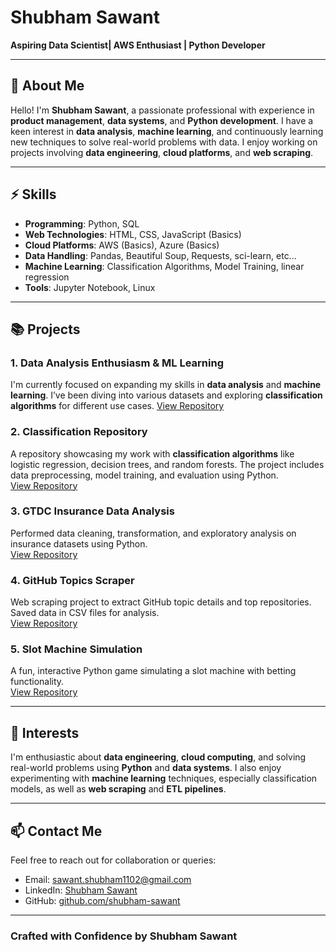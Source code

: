 # Shubham Sawant

**Aspiring Data Scientist| AWS Enthusiast | Python Developer**

---

## 👋 About Me
Hello! I'm **Shubham Sawant**, a passionate professional with experience in **product management**, **data systems**, and **Python development**. I have a keen interest in **data analysis**, **machine learning**, and continuously learning new techniques to solve real-world problems with data. I enjoy working on projects involving **data engineering**, **cloud platforms**, and **web scraping**.

---

## ⚡ Skills
- **Programming**: Python, SQL
- **Web Technologies**: HTML, CSS, JavaScript (Basics)
- **Cloud Platforms**: AWS (Basics), Azure (Basics)
- **Data Handling**: Pandas, Beautiful Soup, Requests, sci-learn, etc...
- **Machine Learning**: Classification Algorithms, Model Training, linear regression 
- **Tools**: Jupyter Notebook, Linux

---

## 📚 Projects

### 1. Data Analysis Enthusiasm & ML Learning
I'm currently focused on expanding my skills in **data analysis** and **machine learning**. I’ve been diving into various datasets and exploring **classification algorithms** for different use cases. 
[View Repository](https://github.com/Shubham-10000/No_Code_ML_model_builder)

### 2. Classification Repository
A repository showcasing my work with **classification algorithms** like logistic regression, decision trees, and random forests. The project includes data preprocessing, model training, and evaluation using Python.  
[View Repository](https://github.com/Shubham-10000/DS-Project-Classification)

### 3. GTDC Insurance Data Analysis
Performed data cleaning, transformation, and exploratory analysis on insurance datasets using Python.  
[View Repository](https://github.com/Shubham-10000/DS-Prj-GTDC)

### 4. GitHub Topics Scraper
Web scraping project to extract GitHub topic details and top repositories. Saved data in CSV files for analysis.  
[View Repository](https://github.com/Shubham-10000/Webscrapping-Git)

### 5. Slot Machine Simulation
A fun, interactive Python game simulating a slot machine with betting functionality.  
[View Repository](https://github.com/Shubham-10000/Python-Random-Small-Projects)

---

## 🌟 Interests
I'm enthusiastic about **data engineering**, **cloud computing**, and solving real-world problems using **Python** and **data systems**. I also enjoy experimenting with **machine learning** techniques, especially classification models, as well as **web scraping** and **ETL pipelines**.

---

## 📫 Contact Me
Feel free to reach out for collaboration or queries:
- Email: [sawant.shubham1102@gmail.com](mailto:sawant.shubham1102@gmail.com)
- LinkedIn: [Shubham Sawant](https://www.linkedin.com/in/shubham-sawant-b67412208/)
- GitHub: [github.com/shubham-sawant](https://github.com/Shubham-10000)

---

### Crafted with Confidence by Shubham Sawant
